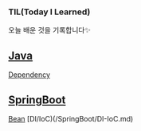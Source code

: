 ### TIL(Today I Learned)
오늘 배운 것을 기록합니다✨

## [Java](/Java)
[Dependency](/Java/Dependency.md)

## [SpringBoot](/Spring)
[Bean](/SpringBoot/Bean.md)
[DI/IoC)(/SpringBoot/DI-IoC.md)
